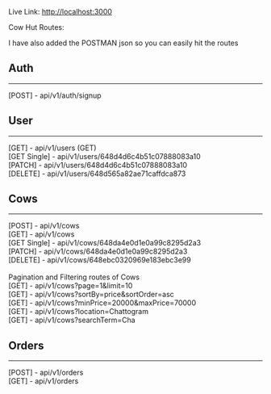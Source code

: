 Live Link: [http://localhost:3000](http://localhost:3000)

Cow Hut Routes:

I have also added the POSTMAN json so you can easily hit the routes

## Auth
<hr />
[POST] - api/v1/auth/signup 


## User
<hr />
[GET] - api/v1/users (GET) <br />
[GET Single] - api/v1/users/648d4d6c4b51c07888083a10 <br />
[PATCH] - api/v1/users/648d4d6c4b51c07888083a10 <br />
[DELETE] - api/v1/users/648d565a82ae71caffdca873 <br />

## Cows
<hr />
[POST] - api/v1/cows <br />
[GET] - api/v1/cows <br />
[GET Single] - api/v1/cows/648da4e0d1e0a99c8295d2a3 <br />
[PATCH] - api/v1/cows/648da4e0d1e0a99c8295d2a3 <br />
[DELETE] - api/v1/cows/648ebc0320969e183ebc3e99 <br /><br />
Pagination and Filtering routes of Cows <br />
[GET] - api/v1/cows?page=1&limit=10 <br />
[GET] - api/v1/cows?sortBy=price&sortOrder=asc <br />
[GET] - api/v1/cows?minPrice=20000&maxPrice=70000 <br />
[GET] - api/v1/cows?location=Chattogram <br />
[GET] - api/v1/cows?searchTerm=Cha <br />

## Orders
<hr />
[POST] - api/v1/orders <br />
[GET] - api/v1/orders <br />
